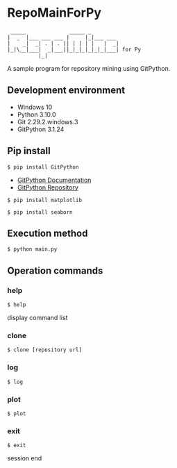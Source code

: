 # RepoMainForPy
```
 _____              _____ _                   
|  _  |___ ___ ___ |     |_|___ ___           
|    _|  _| . | . || | | | |   |  _|          
|_|\__|___|  _|___||_|_|_|_|_|_|___| for Py 
          |_|                                 
```
A sample program for repository mining using GitPython.

## Development environment
- Windows 10
- Python 3.10.0
- Git 2.29.2.windows.3
- GitPython 3.1.24

## Pip install
```
$ pip install GitPython
```
- [GitPython Documentation](https://gitpython.readthedocs.io/en/stable/index.html)
- [GitPython Repository](https://github.com/gitpython-developers/GitPython)

```
$ pip install matplotlib
```

```
$ pip install seaborn
```

## Execution method
```
$ python main.py
```

## Operation commands

### help
```
$ help
```
display command list

### clone
```
$ clone [repository url]
```

### log
```
$ log
```

### plot
```
$ plot
```

### exit
```
$ exit
```
session end